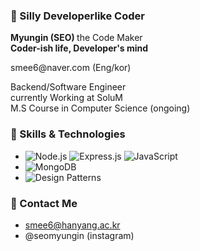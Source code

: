 ### 👋 Silly Developerlike Coder 

<b>Myungin (SEO) </b> the Code Maker
<br>
<b>Coder-ish life, Developer's mind</b>
</p>
<p>
smee6@naver.com (Eng/kor)<br>
</p>
Backend/Software Engineer <br>
currently Working at SoluM <br>
M.S Course in Computer Science (ongoing)

<br>

### 💼 Skills & Technologies
- ![Node.js](https://img.shields.io/badge/Node.js-green) ![Express.js](https://img.shields.io/badge/Express.js-skyblue) ![JavaScript](https://img.shields.io/badge/JavaScript-yellow)
- ![MongoDB](https://img.shields.io/badge/MongoDB-brown)
- ![Design Patterns](https://img.shields.io/badge/Design%20Patterns-pink)


### 🫠 Contact Me
- smee6@hanyang.ac.kr
- @seomyungin (instagram)
